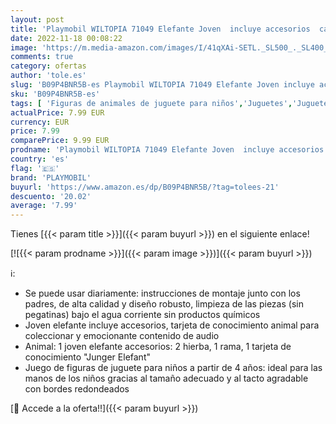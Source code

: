 ```yaml
---
layout: post
title: 'Playmobil WILTOPIA 71049 Elefante Joven  incluye accesorios  carta de colección con animales y código QR  a partir de 4 años'
date: 2022-11-18 00:08:22
image: 'https://m.media-amazon.com/images/I/41qXAi-SETL._SL500_._SL400_.jpg'
comments: true
category: ofertas
author: 'tole.es'
slug: 'B09P4BNR5B-es Playmobil WILTOPIA 71049 Elefante Joven incluye accesorios...'
sku: 'B09P4BNR5B-es'
tags: [ 'Figuras de animales de juguete para niños','Juguetes','Juguetes y juegos','Muñecos y figuras','playmobil','🇪🇸', ]
actualPrice: 7.99 EUR
currency: EUR
price: 7.99
comparePrice: 9.99 EUR
prodname: 'Playmobil WILTOPIA 71049 Elefante Joven  incluye accesorios  carta de colección con animales y código QR  a partir de 4 años'
country: 'es'
flag: '🇪🇸'
brand: 'PLAYMOBIL'
buyurl: 'https://www.amazon.es/dp/B09P4BNR5B/?tag=tolees-21'
descuento: '20.02'
average: '7.99'
---
```


Tienes [{{< param title >}}]({{< param buyurl >}}) en el siguiente enlace!

[![{{< param prodname >}}]({{< param image >}})]({{< param buyurl >}})

ℹ️:

- Se puede usar diariamente: instrucciones de montaje junto con los padres, de alta calidad y diseño robusto, limpieza de las piezas (sin pegatinas) bajo el agua corriente sin productos químicos
- Joven elefante incluye accesorios, tarjeta de conocimiento animal para coleccionar y emocionante contenido de audio
- Animal: 1 joven elefante accesorios: 2 hierba, 1 rama, 1 tarjeta de conocimiento "Junger Elefant"
- Juego de figuras de juguete para niños a partir de 4 años: ideal para las manos de los niños gracias al tamaño adecuado y al tacto agradable con bordes redondeados

[🛒 Accede a la oferta!!]({{< param buyurl >}})
